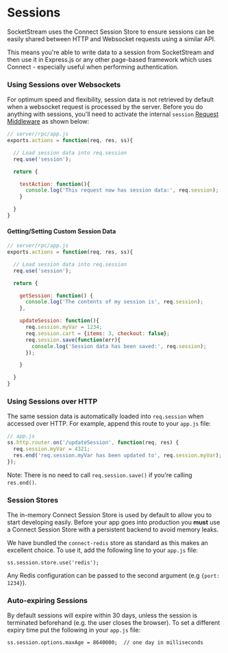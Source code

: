 # Sessions

SocketStream uses the Connect Session Store to ensure sessions can be easily shared between HTTP and Websocket requests using a similar API.

This means you're able to write data to a session from SocketStream and then use it in Express.js or any other page-based framework which uses Connect - especially useful when performing authentication.


### Using Sessions over Websockets

For optimum speed and flexibility, session data is not retrieved by default when a websocket request is processed by the server. Before you do anything with sessions, you'll need to activate the internal `session` [Request Middleware](https://github.com/socketstream/socketstream/blob/master/doc/guide/en/request_middleware.md) as shown below:

``` javascript
// server/rpc/app.js
exports.actions = function(req, res, ss){

  // Load session data into req.session 
  req.use('session');

  return {

    testAction: function(){
      console.log('This request now has session data:', req.session);
    }

  }
}
```

#### Getting/Setting Custom Session Data

``` javascript
// server/rpc/app.js
exports.actions = function(req, res, ss){

  // Load session data into req.session 
  req.use('session');

  return {

    getSession: function() {
      console.log('The contents of my session is', req.session);
    },

    updateSession: function(){
      req.session.myVar = 1234;
      req.session.cart = {items: 3, checkout: false};
      req.session.save(function(err){
        console.log('Session data has been saved:', req.session); 
      });

    }

  }
}
```

### Using Sessions over HTTP

The same session data is automatically loaded into `req.session` when accessed over HTTP. For example, append this route to your `app.js` file:

``` javascript
// app.js
ss.http.router.on('/updateSession', function(req, res) {
  req.session.myVar = 4321;
  res.end('req.session.myVar has been updated to', req.session.myVar);
});
```

Note: There is no need to call `req.session.save()` if you're calling `res.end()`.


### Session Stores

The in-memory Connect Session Store is used by default to allow you to start developing easily. Before your app goes into production you **must** use a Connect Session Store with a persistent backend to avoid memory leaks.

We have bundled the `connect-redis` store as standard as this makes an excellent choice. To use it, add the following line to your `app.js` file:

    ss.session.store.use('redis');

Any Redis configuration can be passed to the second argument (e.g `{port: 1234}`).


### Auto-expiring Sessions

By default sessions will expire within 30 days, unless the session is terminated beforehand (e.g. the user closes the browser). To set a different expiry time put the following in your `app.js` file:

    ss.session.options.maxAge = 8640000;  // one day in milliseconds

